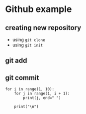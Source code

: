 # Github example

## creating new repository

- using `git clone`
- using `git init`


## git add

## git commit


```
for i in range(1, 10):
    for j in range(1, i + 1):
        print(j, end=" ")

    print("\n")

```
